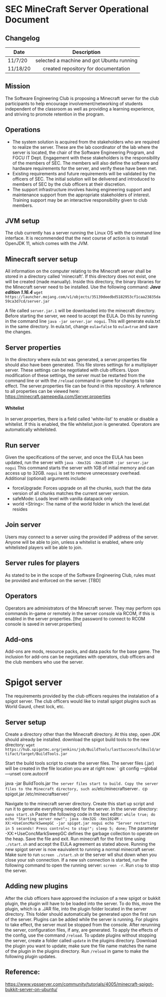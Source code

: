 # SEC MineCraft Server Operational Document

## Changelog
| Date   |      Description| 
|----------|:-------------:|
| 11/7/20 |  selected a machine and got Ubuntu running |
| 11/18/20 |    created repository for documentation   | 

## Mission
The Software Engineering Club is proposing a Minecraft server for the club participants to help encourage involvement/networking of students independent of the classroom as well as providing a learning experience, and striving to promote retention in the program.

## Operations

- The system solution is acquired from the stakeholders who are required to realize the server. These are the lab coordinator of the lab where the server is located, the chair of the Software Engineering Program, and FGCU IT Dept. Engagement with these stakeholders is the responsibility of the members of SEC. The members will also define the software and hardware requirements for the server, and verify these have been met.
- Existing requirements and future requirements will be validated by the officers of SEC. The initial solution will be delivered and introduced to members of SEC by the club officers at their discretion.
- The support infrastructure involves having engineering support and maintenance support from the appropriate stakeholders of interest. Training support may be an interactive responsibility given to club members.

## JVM setup
The club currently has a server running the Linux OS with the command line interface. It is recommended that the next course of action is to install OpenJDK 11, which comes with the JVM.
## Minecraft server setup
All information on the computer relating to the Minecraft server shall be stored in a directory called 'minecraft'. If this directory does not exist, one will be created (made manually). 
Inside this directory, the binary libraries for the Minecraft server need to be installed. Use the following command:
___Java edition 1.16.4___
`wget https://launcher.mojang.com/v1/objects/35139deedbd5182953cf1caa23835da59ca3d7cd/server.jar`

A file called `server.jar.1` will be downloaded into the minecraft directory.
Before starting the server, we need to accept the EULA. Do this by running in the command line `java -jar server.jar nogui`. This will generate eula.txt in the same directory. In eula.txt, change `eula=false` to `eula=true` and save the changes.
## Server properties
In the directory where eula.txt was generated, a server.properties file should also have been generated. This file stores settings for a multiplayer server. These settings can be negotiated with club officers. Upon modification of these settings, the server must be restarted from the command line or with the `/reload` command in-game for changes to take effect. 
The server.properties file can be found in this repository.
A reference to all properties can be viewed here: https://minecraft.gamepedia.com/Server.properties
#### Whitelist
In server.properties, there is a field called 'white-list' to enable or disable a whitelist. If this is enabled, the file whitelist.json is generated. Operators are automatically whitelisted.

## Run server
Given the specifications of the server, and once the EULA has been updated, run the server with
`java -Xmx32G -Xms1024M -jar server.jar nogui`
This command starts the server with 1GB of initial memory and can access up to 32GB. `nogui` is set to remove unnecessary overhead.
Additional (optional) arguments include:
 - forceUpgrade: Forces upgrade on all the chunks, such that the data version of all chunks matches the current server version.
 - safeMode: Loads level with vanilla datapack only
 - world \<String>: The name of the world folder in which the level.dat resides 
 ## Join server
 Users may connect to a server using the provided IP address of the server. Anyone will be able to join, unless a whitelist is enabled, where only whitelisted players will be able to join.
## Server rules for players
As stated to be in the scope of the Software Engineering Club, rules must be provided and enforced on the server. [TBD]
## Operators
Operators are administrators of the Minecraft server. They may perform ops commands in-game or remotely in the server console via RCOM, if this is enabled in the server properties. [the password to connect to RCOM console is saved in server.properties]
## Add-ons 
Add-ons are mods, resource packs, and data packs for the base game. The inclusion for add-ons can be negotiates with operators, club officers and the club members who use the server.

# Spigot server
The requirements provided by the club officers requires the instalation of a spigot server. The club officers would like to install spigot plugins such as World Gaurd, chest lock, etc.
## Server setup
Create a directory other than the Minecraft directory. At this step, open JDK should already be installed. download the spigot build tools to the new directory:
`wget https://hub.spigotmc.org/jenkins/job/BuildTools/lastSuccessfulBuild/artifact/target/BuildTools.jar`

Start the build tools script to create the server files. The server files (.jar) will be created in the file location you are at right now:
`
git config —global —unset core.autocrif

java -jar BuildTools.jar
`
The server files start to build. Copy the server files to the Minecraft directory, such as `/etc/minecraftserver`.
`cp spigot.jar /etc/minecraftserver/`

Navigate to the minecraft server directory. Create this start up script and run it to generate everything needed for the server. In the server directory:
`nano start.sh`
Paster the following code in the text editor:
`
while true; do echo "Starting server now!";
java -Xmx32G -Xms1024M -XX:+UseConcMarkSweepGC -jar spigot.jar nogui
echo "Server restarting in 5 seconds! Press control+c to stop!"; sleep 5; done;
`
The parameter -XX:+UseConcMarkSweepGC defines the garbage collection to operate on the heap.
Save the file and exit.
Run minecraft for the first time using `./start.sh` and accept the EULA agreement as stated above.
Running the new spigot server is now eauivalent to running a normal minecraft server. Make sure to run `screen ./start.sh` or the server wll shut down when you close your ssh connection. If a new ssh connection is started, run the following command to open the running server: `screen -r`. Run `stop` to stop the server.

## Adding new plugins
After the club officers have approved the inclusion of a new spigot or bukkit plugin, the plugin will have to be loaded into the server. To do this, move the plugin, which is a .JAR file, into the plugin folder located in the server directory. This folder should automatically be generated upon the first run of the server. Plugins can be added while the server is running. For plugins to take effect, the server must be stopped from the console. After rerunning the server, configuration files, if any, are generated. To apply the effects of the config, use the command `/reload`.
To update plugins without stopping the server, create a folder called `update` in the plugins directory. Download the plugin you want to update; make sure the file name matches the name of the plugin in the plugins directory. Run `/reload` in game to make the following plugin updates.

## Reference:
https://www.vpsserver.com/community/tutorials/4005/minecraft-spigot-bukkit-server-on-ubuntu/
